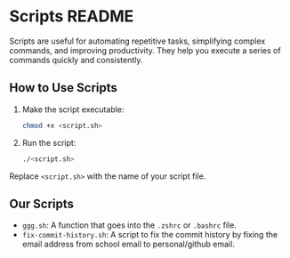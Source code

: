 # Scripts README

Scripts are useful for automating repetitive tasks, simplifying complex commands, and improving productivity. They help you execute a series of commands quickly and consistently.

## How to Use Scripts

1. Make the script executable:
	```bash
	chmod +x <script.sh>
	```
2. Run the script:
	```bash
	./<script.sh>
	```
Replace `<script.sh>` with the name of your script file.

## Our Scripts
- `ggg.sh`: A function that goes into the `.zshrc` or `.bashrc` file.
- `fix-commit-history.sh`: A script to fix the commit history by fixing the email address from school email to personal/github email.